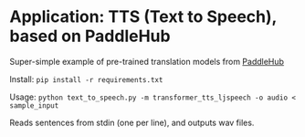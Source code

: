 # Application: TTS (Text to Speech), based on PaddleHub

Super-simple example of pre-trained translation models from <a href="https://www.paddlepaddle.org.cn/hubdetail?name=fastspeech_ljspeech&en_category=TextToSpeech">PaddleHub</a>

Install:
   ```pip install -r requirements.txt```

Usage:
   ```python text_to_speech.py -m transformer_tts_ljspeech -o audio < sample_input```

Reads sentences from stdin (one per line), and outputs wav files.


